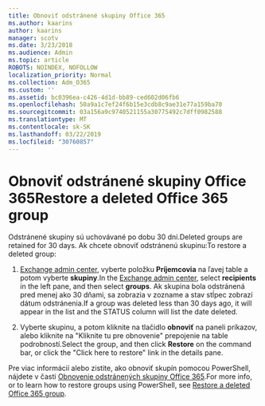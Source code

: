 ```yaml
---
title: Obnoviť odstránené skupiny Office 365
ms.author: kaarins
author: kaarins
manager: scotv
ms.date: 3/23/2018
ms.audience: Admin
ms.topic: article
ROBOTS: NOINDEX, NOFOLLOW
localization_priority: Normal
ms.collection: Adm_O365
ms.custom: ''
ms.assetid: bc0396ea-c426-4d1d-bb89-ced602d06fb6
ms.openlocfilehash: 50a9a1c7ef24f6b15e3cdb8c9ae31e77a159ba70
ms.sourcegitcommit: 03a156a9c9740521155a30775492c7dff0982588
ms.translationtype: MT
ms.contentlocale: sk-SK
ms.lasthandoff: 03/22/2019
ms.locfileid: "30760857"
---
```

# <a name="restore-a-deleted-office-365-group"></a><span data-ttu-id="570a5-102">Obnoviť odstránené skupiny Office 365</span><span class="sxs-lookup"><span data-stu-id="570a5-102">Restore a deleted Office 365 group</span></span>

<span data-ttu-id="570a5-103">Odstránené skupiny sú uchovávané po dobu 30 dní.</span><span class="sxs-lookup"><span data-stu-id="570a5-103">Deleted groups are retained for 30 days.</span></span> <span data-ttu-id="570a5-104">Ak chcete obnoviť odstránenú skupinu:</span><span class="sxs-lookup"><span data-stu-id="570a5-104">To restore a deleted group:</span></span>
  
1. <span data-ttu-id="570a5-105">[Exchange admin center](https://outlook.office365.com/ecp/), vyberte položku **Príjemcovia** na ľavej table a potom vyberte **skupiny**.</span><span class="sxs-lookup"><span data-stu-id="570a5-105">In the [Exchange admin center](https://outlook.office365.com/ecp/), select **recipients** in the left pane, and then select **groups**.</span></span> <span data-ttu-id="570a5-106">Ak skupina bola odstránená pred menej ako 30 dňami, sa zobrazia v zozname a stav stĺpec zobrazí dátum odstránenia.</span><span class="sxs-lookup"><span data-stu-id="570a5-106">If a group was deleted less than 30 days ago, it will appear in the list and the STATUS column will list the date deleted.</span></span>
    
2. <span data-ttu-id="570a5-107">Vyberte skupinu, a potom kliknite na tlačidlo **obnoviť** na paneli príkazov, alebo kliknite na "Kliknite tu pre obnovenie" prepojenie na table podrobností.</span><span class="sxs-lookup"><span data-stu-id="570a5-107">Select the group, and then click **Restore** on the command bar, or click the "Click here to restore" link in the details pane.</span></span> 
    
<span data-ttu-id="570a5-108">Pre viac informácií alebo zistite, ako obnoviť skupín pomocou PowerShell, nájdete v časti [Obnovenie odstránených skupiny Office 365](https://go.microsoft.com/fwlink/?linkid=867802).</span><span class="sxs-lookup"><span data-stu-id="570a5-108">For more info, or to learn how to restore groups using PowerShell, see [Restore a deleted Office 365 group](https://go.microsoft.com/fwlink/?linkid=867802).</span></span>
  

